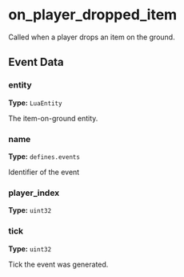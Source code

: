 # on_player_dropped_item

Called when a player drops an item on the ground.

## Event Data

### entity

**Type:** `LuaEntity`

The item-on-ground entity.

### name

**Type:** `defines.events`

Identifier of the event

### player_index

**Type:** `uint32`

### tick

**Type:** `uint32`

Tick the event was generated.

